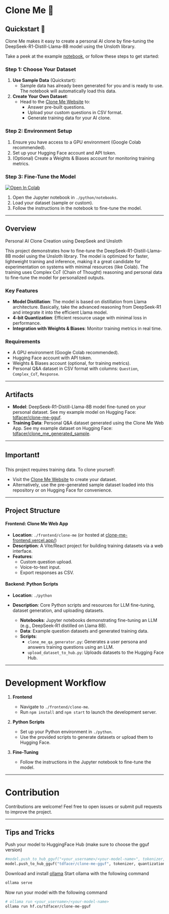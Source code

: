 # Clone Me 🧑

## Quickstart 🚀

Clone Me makes it easy to create a personal AI clone by fine-tuning the DeepSeek-R1-Distill-Llama-8B model using the Unsloth library.

Take a peek at the example [notebook](./python/notebooks/clone_me.ipynb), or follow these steps to get started:

### Step 1: Choose Your Dataset
1. **Use Sample Data** (Quickstart):
   - Sample data has already been generated for you and is ready to use. The notebook will automatically load this data.
2. **Create Your Own Dataset**:
   - Head to the [Clone Me Website](https://clone-me-frontend.vercel.app/) to:
     - Answer pre-built questions.
     - Upload your custom questions in CSV format.
     - Generate training data for your AI clone.

### Step 2: Environment Setup
1. Ensure you have access to a GPU environment (Google Colab recommended).
2. Set up your Hugging Face account and API token.
3. (Optional) Create a Weights & Biases account for monitoring training metrics.

### Step 3: Fine-Tune the Model

<a target="_blank" href="https://colab.research.google.com/github/tdfacer/clone-me/blob/main/python/notebooks/clone_me.ipynb">
  <img src="https://colab.research.google.com/assets/colab-badge.svg" alt="Open In Colab"/>
</a>

1. Open the Jupyter notebook in `./python/notebooks`.
2. Load your dataset (sample or custom).
3. Follow the instructions in the notebook to fine-tune the model.

---

## Overview

Personal AI Clone Creation using DeepSeek and Unsloth

This project demonstrates how to fine-tune the DeepSeek-R1-Distill-Llama-8B model using the Unsloth library. The model is optimized for faster, lightweight training and inference, making it a great candidate for experimentation on systems with minimal resources (like Colab). The training uses Complex CoT (Chain of Thought) reasoning and personal data to fine-tune the model for personalized outputs.

### Key Features

- **Model Distillation**: The model is based on distillation from Llama architecture. Basically, take the advanced reasoning from DeepSeek-R1 and integrate it into the efficient Llama model.
- **4-bit Quantization**: Efficient resource usage with minimal loss in performance.
- **Integration with Weights & Biases**: Monitor training metrics in real time.

### Requirements

- A GPU environment (Google Colab recommended).
- Hugging Face account with API token.
- Weights & Biases account (optional, for training metrics).
- Personal Q&A dataset in CSV format with columns: `Question`, `Complex_CoT`, `Response`.

---

## Artifacts

- **Model**: DeepSeek-R1-Distill-Llama-8B model fine-tuned on your personal dataset. See my example model on Hugging Face: [tdfacer/clone-me-gguf](https://huggingface.co/tdfacer/clone-me-gguf).
- **Training Data**: Personal Q&A dataset generated using the Clone Me Web App. See my example dataset on Hugging Face: [tdfacer/clone_me_generated_sample](https://huggingface.co/datasets/tdfacer/clone_me_generated_sample).

---

## Important❗

This project requires training data. To clone yourself:
- Visit the [Clone Me Website](https://clone-me-frontend.vercel.app/) to create your dataset.
- Alternatively, use the pre-generated sample dataset loaded into this repository or on Hugging Face for convenience.

---

## Project Structure


#### Frontend: Clone Me Web App

- **Location**: `./frontend/clone-me` (or hosted at [clone-me-frontend.vercel.app/](https://clone-me-frontend.vercel.app/))
- **Description**: A Vite/React project for building training datasets via a web interface.
- **Features**:
  - Custom question upload.
  - Voice-to-text input.
  - Export responses as CSV.

#### Backend: Python Scripts

- **Location**: `./python`
- **Description**: Core Python scripts and resources for LLM fine-tuning, dataset generation, and uploading datasets.

  - **Notebooks**: Jupyter notebooks demonstrating fine-tuning an LLM (e.g., DeepSeek-R1 distilled on Llama 8B).
  - **Data**: Example question datasets and generated training data.
  - **Scripts**:
    - `clone_me_qa_generator.py`: Generates a user persona and answers training questions using an LLM.
    - `upload_dataset_to_hub.py`: Uploads datasets to the Hugging Face Hub.

---

# Development Workflow

1. **Frontend**
   - Navigate to `./frontend/clone-me`.
   - Run `npm install` and `npm start` to launch the development server.

2. **Python Scripts**
   - Set up your Python environment in `./python`.
   - Use the provided scripts to generate datasets or upload them to Hugging Face.

3. **Fine-Tuning**
   - Follow the instructions in the Jupyter notebook to fine-tune the model.

---

# Contribution

Contributions are welcome! Feel free to open issues or submit pull requests to improve the project.

---

## Tips and Tricks

Push your model to HuggingFace Hub (make sure to choose the gguf version)
```python
#model.push_to_hub_gguf("<your_username>/<your-model-name>", tokenizer, quantization_method = "q4_k_m")
model.push_to_hub_gguf("tdfacer/clone-me-gguf", tokenizer, quantization_method = "q4_k_m")
```
Download and install [ollama](https://ollama.com/)
Start ollama with the following command
```bash
ollama serve
```

Now run your model with the following command
```bash
# ollama run <your_username>/<your-model-name>
ollama run hf.co/tdfacer/clone-me-gguf
```
